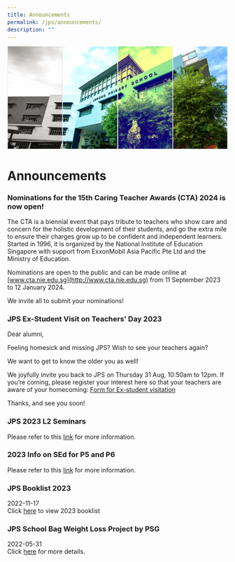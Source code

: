 ```yaml
---
title: Announcements
permalink: /jps/announcements/
description: ""
---
```

![](/images/Banner.png)

Announcements
=============
### Nominations for the **15th Caring Teacher Awards (CTA) 2024** is now open!
        
The CTA is a biennial event that pays tribute to teachers who show care and concern for the holistic development of their students, and go the extra mile to ensure their charges grow up to be confident and independent learners. Started in 1996, it is organized by the National Institute of Education Singapore with support from ExxonMobil Asia Pacific Pte Ltd and the Ministry of Education.

Nominations are open to the public and can be made online at [www.cta.nie.edu.sg](http://www.cta.nie.edu.sg) from 11 September 2023 to 12 January 2024.

We invite all to submit your nominations!

### JPS Ex-Student Visit on Teachers' Day 2023

Dear alumni,

Feeling homesick and missing JPS? Wish to see your teachers again?

We want to get to know the older you as well!
                                     
We joyfully invite you back to JPS on Thursday 31 Aug, 10:50am to 12pm.
If you’re coming, please register your interest here so that your teachers are aware of your homecoming:
[Form for Ex-student visitation](https://form.gov.sg/64e498d3c98c410011051664)

Thanks, and see you soon!

### JPS 2023 L2 Seminars

Please refer to this&nbsp;[link](/files/JPS%202023%20L2%20Seminars.pdf)&nbsp;for more information.

### 2023 Info on SEd for P5 and P6

Please refer to this&nbsp;[link](/cce/programmes/moe-sexuality-education-in-schools/)&nbsp;for more information.


### JPS Booklist 2023

2022-11-17 <br>
Click&nbsp;[here](/forms/JPS-Booklist-2023/)&nbsp;to view 2023 booklist


### JPS School Bag Weight Loss Project by PSG

2022-05-31 <br>
Click&nbsp;[here](/files/School%20Bag%20Weight%20Loss%20Project%20PG.pdf)&nbsp;for more details.